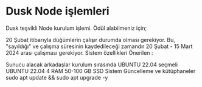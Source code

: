 # Dusk Node işlemleri
Dusk teşvikli Node kurulum işlemi. Ödül alabilmeniz için;

20 Şubat itibarıyla düğümlerin çalışır durumda olması gerekiyor. Bu, "sayıldığı" ve çalışma süresinin kaydedileceği zamandır
20 Şubat - 15 Mart 2024 arası çalışması gerekiyor.
Sistem özellikleri
Önerilen :

Sunucu alacak arkadaşlar kurulum sırasında UBUNTU 22.04 seçmeli
UBUNTU 22.04
4 RAM
50-100 GB SSD
Sistem Güncelleme ve kütüphaneler
sudo apt update && sudo apt upgrade -y
